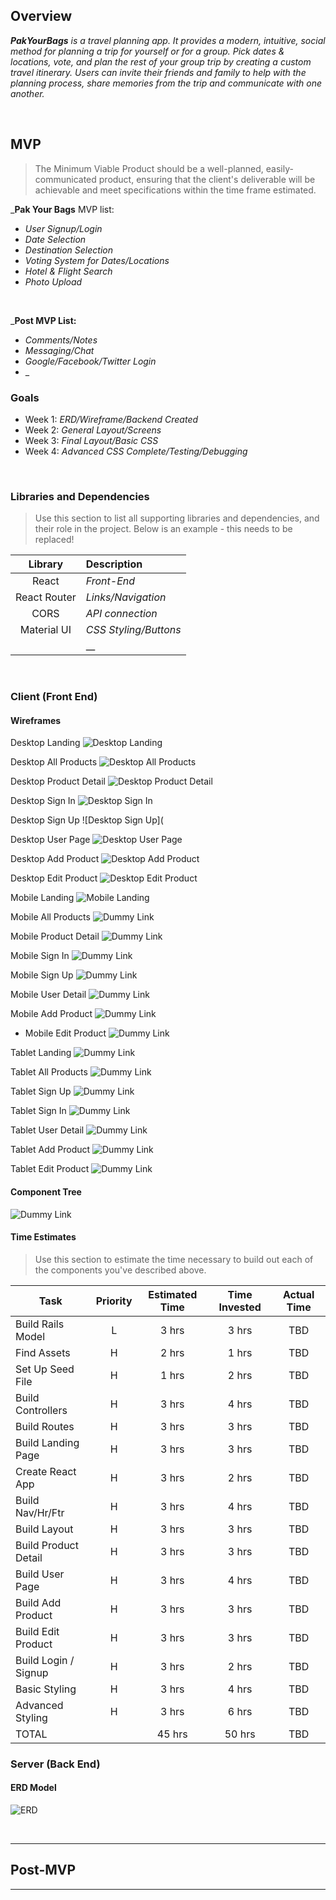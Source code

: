 ## Overview

_**PakYourBags** is a travel planning app.  It provides a modern, intuitive, social method for planning a trip for yourself or for a group.  Pick dates & locations, vote, and plan the rest of your group trip by creating a custom travel itinerary.  Users can invite their friends and family to help with the planning process, share memories from the trip and communicate with one another._


<br>

## MVP

> The Minimum Viable Product should be a well-planned, easily-communicated product, ensuring that the client's deliverable will be achievable and meet specifications within the time frame estimated.

_**Pak Your Bags** MVP list:
- _User Signup/Login_
- _Date Selection_
- _Destination Selection_
- _Voting System for Dates/Locations_
- _Hotel & Flight Search_
- _Photo Upload_

<br>

_**Post MVP List:**
- _Comments/Notes_
- _Messaging/Chat_
- _Google/Facebook/Twitter Login_
- _

### Goals

- Week 1: _ERD/Wireframe/Backend Created_
- Week 2: _General Layout/Screens_
- Week 3: _Final Layout/Basic CSS_
- Week 4: _Advanced CSS Complete/Testing/Debugging_

<br>

### Libraries and Dependencies

> Use this section to list all supporting libraries and dependencies, and their role in the project. Below is an example - this needs to be replaced!

|     Library      | Description                                |
| :--------------: | :----------------------------------------- |
|      React       | _Front-End_ |
|   React Router   | _Links/Navigation_ |
|      CORS        | _API connection_ |
|     Material UI  | _CSS Styling/Buttons_ |
|                  |    __ |

<br>

### Client (Front End)

#### Wireframes

Desktop Landing
![Desktop Landing]()


Desktop All Products
![Desktop All Products]()


Desktop Product Detail
![Desktop Product Detail ]()


Desktop Sign In
![Desktop Sign In]()


Desktop Sign Up
![Desktop Sign Up](


Desktop User Page
![Desktop User Page]()


Desktop Add Product
![Desktop Add Product]()


Desktop Edit Product
![Desktop Edit Product]()


Mobile Landing
![Mobile Landing]()


Mobile All Products
![Dummy Link]()


Mobile Product Detail
![Dummy Link]()


Mobile Sign In
![Dummy Link]()


Mobile Sign Up
![Dummy Link]()


Mobile User Detail
![Dummy Link]()


Mobile Add Product
![Dummy Link]()


- Mobile Edit Product
![Dummy Link]()


Tablet Landing
![Dummy Link]()


Tablet All Products
![Dummy Link]()


Tablet Sign Up
![Dummy Link]()


Tablet Sign In
![Dummy Link]()


Tablet User Detail
![Dummy Link]()


Tablet Add Product
![Dummy Link]()


Tablet Edit Product
![Dummy Link]()


#### Component Tree

![Dummy Link]()



#### Time Estimates

> Use this section to estimate the time necessary to build out each of the components you've described above.

| Task                | Priority | Estimated Time | Time Invested | Actual Time |
| ------------------- | :------: | :------------: | :-----------: | :---------: |
| Build Rails Model   |    L     |     3 hrs      |     3 hrs     |     TBD      |
| Find Assets         |    H     |     2 hrs      |     1 hrs     |     TBD     |
| Set Up Seed File    |    H     |     1 hrs      |     2 hrs     |     TBD     |
| Build Controllers   |    H     |     3 hrs      |     4 hrs     |     TBD     |
| Build Routes        |    H     |     3 hrs      |     3 hrs     |     TBD     |
| Build Landing Page  |    H     |     3 hrs      |     3 hrs     |     TBD     |
| Create React App    |    H     |     3 hrs      |     2 hrs     |     TBD     |
| Build Nav/Hr/Ftr    |    H     |     3 hrs      |     4 hrs     |     TBD     |
| Build Layout        |    H     |     3 hrs      |     3 hrs     |     TBD     |
| Build Product Detail|    H     |     3 hrs      |     3 hrs     |     TBD     |
| Build User Page     |    H     |     3 hrs      |     4 hrs     |     TBD     |
| Build Add Product   |    H     |     3 hrs      |     3 hrs     |     TBD     |
| Build Edit Product  |    H     |     3 hrs      |     3 hrs     |     TBD     |
| Build Login / Signup|    H     |     3 hrs      |     2 hrs     |     TBD     |
| Basic Styling       |    H     |     3 hrs      |     4 hrs     |     TBD     |
| Advanced Styling    |    H     |     3 hrs      |     6 hrs     |     TBD     |
| TOTAL               |          |     45 hrs     |     50 hrs    |     TBD     |

### Server (Back End)

#### ERD Model

![ERD]()

<br>

***

## Post-MVP


***


